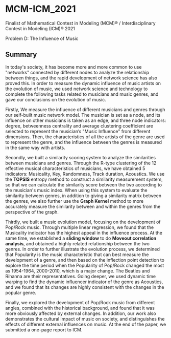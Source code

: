 # MCM-ICM_2021
Finalist of Mathematical Contest in Modeling (MCM)® / Interdisciplinary Contest in Modeling (ICM)® 2021

Problem D: The Influence of Music

## Summary

In today's society, it has become more and more common to use "networks" connected by different nodes to analyze the relationship between things, and the rapid development of network science has also proved this. In order to measure the dynamic influence of music artists on the evolution of music, we used network science and technology to complete the following tasks related to musicians and music genres, and gave our conclusions on the evolution of music.

Firstly, We measure the influence of different musicians and genres through our self-built music network model. The musician is set as a node, and its influence on other musicians is taken as an edge, and three node indicators: degree, betweenness centrality and average clustering coefficient are selected to represent the musician’s "Music Influence" from different dimensions. Then, the characteristics of all the artists of the genre are used to represent the genre, and the influence between the genres is measured in the same way with artists.

Secondly, we built a similarity scoring system to analyze the similarities between musicians and genres. Through the R-type clustering of the 12 effective musical characteristics of musicians, we have obtained 5 indicators: Musicality, Key, Randomness, Track duration, Acoustics. We use the **TOPSIS** entropy method to construct a similarity measurement system, so that we can calculate the similarity score between the two according to the musician's music index. When using this system to evaluate the similarity between genres, in addition to giving a similarity matrix between the genres, we also further use the **Graph Kernel** method to more accurately measure the similarity between and within the genres from the perspective of the graph.

Thirdly, we built a music evolution model, focusing on the development of Pop/Rock music. Through multiple linear regression, we found that the Musicality indicator has the highest appeal in the influence process. At the same time, we established a **sliding window** to do **Moveout correlation analysis**, and obtained a highly related relationship between the two genres. In order to further illustrate the evolution process, we determined that Popularity is the music characteristic that can best measure the development of a genre, and then based on the inflection point detection to explore the time period when the Popularity of Pop/Rock changed the most as 1954-1964, 2000-2010, which is a major change. The Beatles and Rihanna are their representatives. Going deeper, we used dynamic time warping to find the dynamic influencer indicator of the genre as Acoustics, and we found that its changes are highly consistent with the changes in the popular genre.

Finally, we explored the development of Pop/Rock music from different angles, combined with the historical background, and found that it was more obviously affected by external changes. In addition, our work also demonstrates the cultural impact of music on society, and distinguishes the effects of different external influences on music. At the end of the paper, we submitted a one-page report to ICM.
